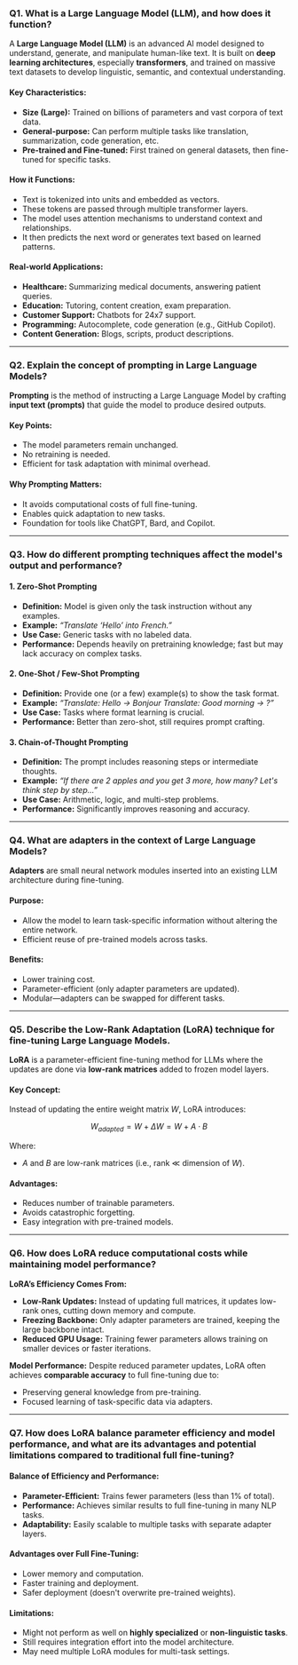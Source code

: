 

### **Q1. What is a Large Language Model (LLM), and how does it function?**

A **Large Language Model (LLM)** is an advanced AI model designed to understand, generate, and manipulate human-like text. It is built on **deep learning architectures**, especially **transformers**, and trained on massive text datasets to develop linguistic, semantic, and contextual understanding.

#### **Key Characteristics:**

* **Size (Large):** Trained on billions of parameters and vast corpora of text data.
* **General-purpose:** Can perform multiple tasks like translation, summarization, code generation, etc.
* **Pre-trained and Fine-tuned:** First trained on general datasets, then fine-tuned for specific tasks.

#### **How it Functions:**

* Text is tokenized into units and embedded as vectors.
* These tokens are passed through multiple transformer layers.
* The model uses attention mechanisms to understand context and relationships.
* It then predicts the next word or generates text based on learned patterns.

#### **Real-world Applications:**

* **Healthcare:** Summarizing medical documents, answering patient queries.
* **Education:** Tutoring, content creation, exam preparation.
* **Customer Support:** Chatbots for 24x7 support.
* **Programming:** Autocomplete, code generation (e.g., GitHub Copilot).
* **Content Generation:** Blogs, scripts, product descriptions.

---

### **Q2. Explain the concept of prompting in Large Language Models?**

**Prompting** is the method of instructing a Large Language Model by crafting **input text (prompts)** that guide the model to produce desired outputs.

#### **Key Points:**

* The model parameters remain unchanged.
* No retraining is needed.
* Efficient for task adaptation with minimal overhead.

#### **Why Prompting Matters:**

* It avoids computational costs of full fine-tuning.
* Enables quick adaptation to new tasks.
* Foundation for tools like ChatGPT, Bard, and Copilot.

---

### **Q3. How do different prompting techniques affect the model's output and performance?**

#### **1. Zero-Shot Prompting**

* **Definition:** Model is given only the task instruction without any examples.
* **Example:** *“Translate ‘Hello’ into French.”*
* **Use Case:** Generic tasks with no labeled data.
* **Performance:** Depends heavily on pretraining knowledge; fast but may lack accuracy on complex tasks.

#### **2. One-Shot / Few-Shot Prompting**

* **Definition:** Provide one (or a few) example(s) to show the task format.
* **Example:**
  *“Translate: Hello → Bonjour
  Translate: Good morning → ?”*
* **Use Case:** Tasks where format learning is crucial.
* **Performance:** Better than zero-shot, still requires prompt crafting.

#### **3. Chain-of-Thought Prompting**

* **Definition:** The prompt includes reasoning steps or intermediate thoughts.
* **Example:**
  *“If there are 2 apples and you get 3 more, how many? Let's think step by step…”*
* **Use Case:** Arithmetic, logic, and multi-step problems.
* **Performance:** Significantly improves reasoning and accuracy.

---

### **Q4. What are adapters in the context of Large Language Models?**

**Adapters** are small neural network modules inserted into an existing LLM architecture during fine-tuning.

#### **Purpose:**

* Allow the model to learn task-specific information without altering the entire network.
* Efficient reuse of pre-trained models across tasks.

#### **Benefits:**

* Lower training cost.
* Parameter-efficient (only adapter parameters are updated).
* Modular—adapters can be swapped for different tasks.

---

### **Q5. Describe the Low-Rank Adaptation (LoRA) technique for fine-tuning Large Language Models.**

**LoRA** is a parameter-efficient fine-tuning method for LLMs where the updates are done via **low-rank matrices** added to frozen model layers.

#### **Key Concept:**

Instead of updating the entire weight matrix $W$, LoRA introduces:

$$
W_{adapted} = W + \Delta W = W + A \cdot B
$$

Where:

* $A$ and $B$ are low-rank matrices (i.e., rank ≪ dimension of $W$).

#### **Advantages:**

* Reduces number of trainable parameters.
* Avoids catastrophic forgetting.
* Easy integration with pre-trained models.

---

### **Q6. How does LoRA reduce computational costs while maintaining model performance?**

**LoRA’s Efficiency Comes From:**

* **Low-Rank Updates:** Instead of updating full matrices, it updates low-rank ones, cutting down memory and compute.
* **Freezing Backbone:** Only adapter parameters are trained, keeping the large backbone intact.
* **Reduced GPU Usage:** Training fewer parameters allows training on smaller devices or faster iterations.

**Model Performance:**
Despite reduced parameter updates, LoRA often achieves **comparable accuracy** to full fine-tuning due to:

* Preserving general knowledge from pre-training.
* Focused learning of task-specific data via adapters.

---

### **Q7. How does LoRA balance parameter efficiency and model performance, and what are its advantages and potential limitations compared to traditional full fine-tuning?**

#### **Balance of Efficiency and Performance:**

* **Parameter-Efficient:** Trains fewer parameters (less than 1% of total).
* **Performance:** Achieves similar results to full fine-tuning in many NLP tasks.
* **Adaptability:** Easily scalable to multiple tasks with separate adapter layers.

#### **Advantages over Full Fine-Tuning:**

* Lower memory and computation.
* Faster training and deployment.
* Safer deployment (doesn't overwrite pre-trained weights).

#### **Limitations:**

* Might not perform as well on **highly specialized** or **non-linguistic tasks**.
* Still requires integration effort into the model architecture.
* May need multiple LoRA modules for multi-task settings.

